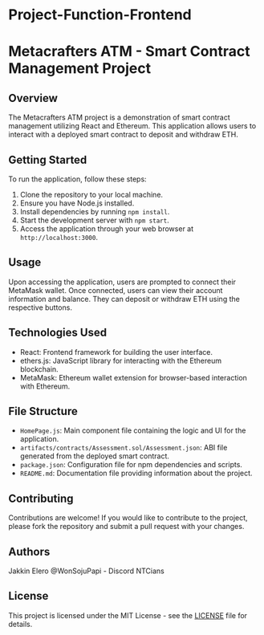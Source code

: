 # Project-Function-Frontend

# Metacrafters ATM - Smart Contract Management Project

## Overview
The Metacrafters ATM project is a demonstration of smart contract management utilizing React and Ethereum. This application allows users to interact with a deployed smart contract to deposit and withdraw ETH.

## Getting Started
To run the application, follow these steps:

1. Clone the repository to your local machine.
2. Ensure you have Node.js installed.
3. Install dependencies by running `npm install`.
4. Start the development server with `npm start`.
5. Access the application through your web browser at `http://localhost:3000`.

## Usage
Upon accessing the application, users are prompted to connect their MetaMask wallet. Once connected, users can view their account information and balance. They can deposit or withdraw ETH using the respective buttons.

## Technologies Used
- React: Frontend framework for building the user interface.
- ethers.js: JavaScript library for interacting with the Ethereum blockchain.
- MetaMask: Ethereum wallet extension for browser-based interaction with Ethereum.

## File Structure
- `HomePage.js`: Main component file containing the logic and UI for the application.
- `artifacts/contracts/Assessment.sol/Assessment.json`: ABI file generated from the deployed smart contract.
- `package.json`: Configuration file for npm dependencies and scripts.
- `README.md`: Documentation file providing information about the project.

## Contributing
Contributions are welcome! If you would like to contribute to the project, please fork the repository and submit a pull request with your changes.

## Authors

Jakkin Elero 
@WonSojuPapi - Discord
NTCians

## License
This project is licensed under the MIT License - see the [LICENSE](LICENSE) file for details.

